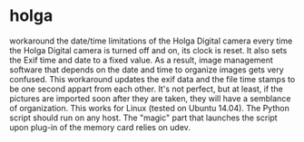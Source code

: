 # holga
workaround the date/time limitations of the Holga Digital camera
every time the Holga Digital camera is turned off and on, its clock is reset. It also sets the Exif time and date to a fixed value. As a result, image management software that depends on the date and time to organize images gets very confused.
This workaround updates the exif data and the file time stamps to be one second appart from each other. It's not perfect, but at least, if the pictures are imported soon after they are taken, they will have a semblance of organization.
This works for Linux (tested on Ubuntu 14.04). The Python script should run on any host. The "magic" part that launches the script upon plug-in of the memory card relies on udev.

